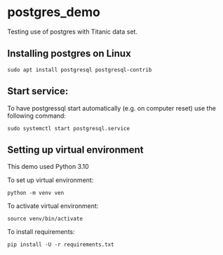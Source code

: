 # postgres_demo

Testing use of postgres with Titanic data set.

## Installing postgres on Linux

`sudo apt install postgresql postgresql-contrib`

## Start service:

To have postgressql start automatically (e.g. on computer reset) use the following command:

`sudo systemctl start postgresql.service`

## Setting up virtual environment

This demo used Python 3.10

To set up virtual environment:

`python -m venv ven`

To activate virtual environment:

`source venv/bin/activate`

To install requirements:

`pip install -U -r requirements.txt`
